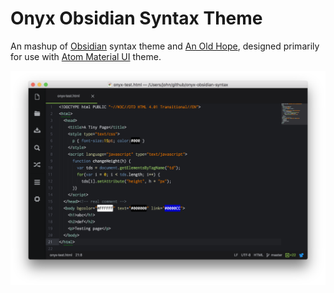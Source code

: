 # Onyx Obsidian Syntax Theme

An mashup of [Obsidian](https://github.com/bitsrc/obsidian-syntax) syntax theme and [An Old Hope](https://github.com/JesseLeite/an-old-hope-syntax-atom), designed primarily for use with [Atom Material UI](https://atom.io/themes/atom-material-ui) theme.

![screenshot](/screenshot.png "Onyx Obsidian")
